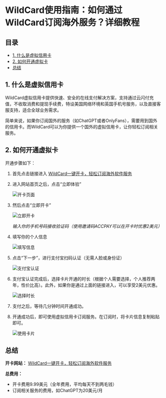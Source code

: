 # WildCard使用指南：如何通过WildCard订阅海外服务？详细教程



## 目录

- [1. 什么是虚拟信用卡](#1-什么是虚拟信用卡)
- [2. 如何开通虚拟卡](#2-如何开通虚拟卡)
- [总结](#总结)

## 1. 什么是虚拟信用卡

WildCard虚拟信用卡提供快速、安全的在线支付解决方案，支持通过云闪付充值，不收取消费和提现手续费，特设美国网络环境和英国手机号服务，以及直接客服支持，适合全球业务需求。

简单来说，如果你订阅国外的服务（如ChatGPT或者OnlyFans），需要用到国外的信用卡。而WildCard可以为你提供一个国外的虚拟信用卡，让你轻松订阅相关服务。

## 2. 如何开通虚拟卡

开通步骤如下：

1. 首先点击链接进入 [WildCard一键开卡，轻松订阅海外软件服务](https://bit.ly/bewildcard)
2. 进入网站首页之后，点击“立即体验”

   ![开卡页面](https://puputeju-tc.oss-cn-beijing.aliyuncs.com/9zqkCjSZUV3Ex62.png)

3. 然后点击“立即开卡”

   ![立即开卡](https://puputeju-tc.oss-cn-beijing.aliyuncs.com/vgazkZY3XwiO5Ip.png)
   
   *输入你的手机号码接收验证码（使用邀请码ACCPAY可以在开卡时优惠2美元）*

4. 填写你的个人信息

   ![填写信息](https://puputeju-tc.oss-cn-beijing.aliyuncs.com/hSuBYe8jFCZyciA.png)

5. 点击“下一步”，进行支付宝扫码认证（无需人脸或身份证）

   ![支付宝认证](https://puputeju-tc.oss-cn-beijing.aliyuncs.com/4MVgEYJUdOL735e.png)

6. 支付宝认证完成后，选择卡片开通的时长（根据个人需要选择，个人推荐两年，性价比高）。此外，如果你是通过上面的链接进入，可以享受2美元优惠。

   ![选择时长](https://puputeju-tc.oss-cn-beijing.aliyuncs.com/swk3aUTVeQmG2S7.png)

7. 支付之后，等待几分钟时间开通成功。

8. 开通成功后，即可使用虚拟信用卡订阅服务。在订阅时，将卡片信息复制粘贴即可。

   ![使用卡片](https://puputeju-tc.oss-cn-beijing.aliyuncs.com/9GQRHiwsmBJlUhA.jpg)

## 总结

**开卡网站：** [WildCard一键开卡，轻松订阅海外软件服务](https://bit.ly/bewildcard)

**总费用：**

- 开卡费用9.99美元（全年费用，平均每天不到两毛钱）
- 订阅相关服务的费用，如ChatGPT为20美元/月


